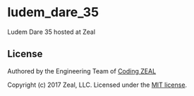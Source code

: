 # ludem_dare_35
Ludem Dare 35 hosted at Zeal

## License

Authored by the Engineering Team of [Coding ZEAL](https://codingzeal.com?utm_source=github)

Copyright (c) 2017 Zeal, LLC.  Licensed under the [MIT license](https://opensource.org/licenses/MIT).
